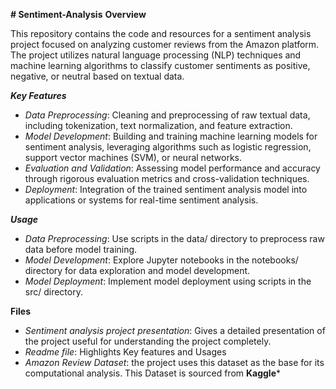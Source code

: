 **# Sentiment-Analysis**
**Overview**

This repository contains the code and resources for a sentiment analysis project focused on analyzing customer reviews from the Amazon platform. The project utilizes natural language processing (NLP) techniques and machine learning algorithms to classify customer sentiments as positive, negative, or neutral based on textual data.

_**Key Features**_

- _Data Preprocessing_: Cleaning and preprocessing of raw textual data, including tokenization, text normalization, and feature extraction.
- _Model Development_: Building and training machine learning models for sentiment analysis, leveraging algorithms such as logistic regression, support vector machines (SVM), or neural networks.
- _Evaluation and Validation_: Assessing model performance and accuracy through rigorous evaluation metrics and cross-validation techniques.
- _Deployment_: Integration of the trained sentiment analysis model into applications or systems for real-time sentiment analysis.

_**Usage**_

- _Data Preprocessing_: Use scripts in the data/ directory to preprocess raw data before model training.
- _Model Development_: Explore Jupyter notebooks in the notebooks/ directory for data exploration and model development.
- _Model Deployment_: Implement model deployment using scripts in the src/ directory.


**Files**
- _Sentiment analysis project presentation_: Gives a detailed presentation of the project useful for understanding the project completely.
- _Readme file_: Highlights Key features and Usages
- _Amazon Review Dataset_: the project uses this dataset as the base for its computational analysis. This Dataset is sourced from **Kaggle***
    
